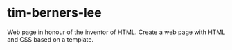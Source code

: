# tim-berners-lee
Web page in honour of the inventor of HTML.
Create a web page with HTML and CSS based on a template.
